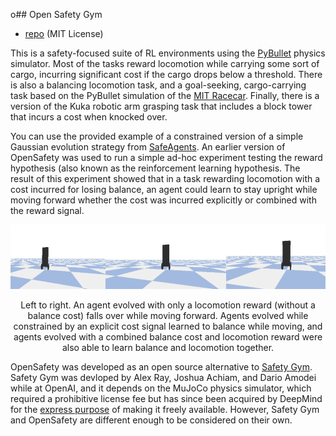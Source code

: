 o## Open Safety Gym

* [repo](https://github.com/riveSunder/OpenSafety) (MIT License)

This is a safety-focused suite of RL environments using the [PyBullet](https://pybullet.org/wordpress/) physics simulator. Most of the tasks reward locomotion while carrying some sort of cargo, incurring significant cost if the cargo drops below a threshold. There is also a balancing locomotion task, and a goal-seeking, cargo-carrying task based on the PyBullet simulation of the [MIT Racecar](https://mit-racecar.github.io/). Finally, there is a version of the Kuka robotic arm grasping task that includes a block tower that incurs a cost when knocked over.

You can use the provided example of a constrained version of a simple Gaussian evolution strategy from [SafeAgents](https://github.com/riveSunder/SafeAgents). An earlier version of OpenSafety was used to run a simple ad-hoc experiment testing the reward hypothesis (also known as the reinforcement learning hypothesis. The result of this experiment showed that in a task rewarding locomotion with a cost incurred for losing balance, an agent could learn to stay upright while moving forward whether the cost was incurred explicitly or combined with the reward signal. 


![Balancing under the reward hypothesis](https://github.com/riveSunder/OpenSafety/raw/master/assets/reward_hypothesis_2.gif)
<div align="center">
Left to right. An agent evolved with only a locomotion reward (without a balance cost) falls over while moving forward. Agents evolved while constrained by an explicit cost signal learned to balance while moving, and agents evolved with a combined balance cost and locomotion reward were also able to learn balance and locomotion together. 
</div>

OpenSafety was developed as an open source alternative to [Safety Gym](https://web.archive.org/web/20220717150118/https://openai.com/blog/safety-gym/). Safety Gym was devloped by Alex Ray, Joshua Achiam, and Dario Amodei while at OpenAI, and it depends on the MuJoCo physics simulator, which required a prohibitive license fee but has since been acquired by DeepMind for the [express purpose](https://www.deepmind.com/blog/open-sourcing-mujoco) of making it freely available. However, Safety Gym and OpenSafety are different enough to be considered on their own.  
